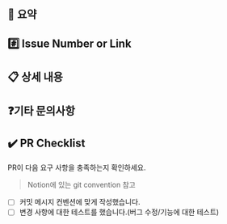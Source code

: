 ## 📌 요약
<!---- 변경 사항 및 관련 이슈에 대해 간단하게 작성해주세요. 어떻게보다 무엇을 왜 수정했는지 설명해주세요. -->

## #️⃣ Issue Number or Link
<!--- 이슈 number 혹은 Link 기재 -->

## 📋 상세 내용
<!-- 변경 사항에 대해서 기재 -->

## ❓기타 문의사항

## ✔️ PR Checklist
PR이 다음 요구 사항을 충족하는지 확인하세요.

>Notion에 있는 git convention 참고
- [ ] 커밋 메시지 컨벤션에 맞게 작성했습니다.
- [ ] 변경 사항에 대한 테스트를 했습니다.(버그 수정/기능에 대한 테스트)

